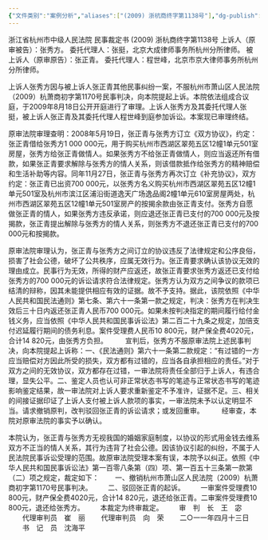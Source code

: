 ```yaml
---
{"文件类别":"案例分析","aliases":["(2009) 浙杭商终字第1138号"],"dg-publish":true,"permalink":"/案例分析/裁判文书/张正青诉张秀方其他民事纠纷案/","dgPassFrontmatter":true,"noteIcon":""}
---
```



浙江省杭州市中级人民法院
民事裁定书
(2009) 浙杭商终字第1138号
上诉人（原审被告）：张秀方。
委托代理人：张挺，北京大成律师事务所杭州分所律师。
被上诉人（原审原告）：张正青。
委托代理人：程世峰，北京市京大律师事务所杭州分所律师。

上诉人张秀方因与被上诉人张正青其他民事纠纷一案，不服杭州市萧山区人民法院（2009）杭萧商初字第1170号民事判决，向本院提起上诉。本院依法组成合议庭，于2009年8月18日公开开庭进行了审理。上诉人张秀方及其委托代理人张挺，被上诉人张正青及其委托代理人程世峰到庭参加诉讼。本案现已审理终结。

原审法院审理查明：2008年5月19日，张正青与张秀方订立《双方协议》，约定：张正青借给张秀方1 000 000元，用于购买杭州市西湖区翠苑五区12幢1单元501室房屋，张秀方给张正青做情人。如果张秀方不给张正青做情人，则应当返还所有借款，如果张正青要求解除与张秀方的情人关系，则该借款抵作给张秀方的精神赔偿和生活补助等内容。同年11月27日，张正青与张秀方再次订立《补充协议》，双方约定：张正青已出资700 000元，以张秀方名义购买杭州市西湖区翠苑五区12幢1单元501室及杭州市滨江区浦沿街道逸天广场逸品阁2幢1单元610室房屋两处，杭州市西湖区翠苑五区12幢1单元501室房产的按揭余款由张正青支付。张秀方自愿做张正青的情人，如果张秀方违反承诺，则应退还张正青已支付的700 000元及按揭款，张正青提出解除与张秀方的情人关系，则张秀方不退还张正青已支付的700 000元和按揭款。

原审法院审理认为，张正青与张秀方之间订立的协议违反了法律规定和公序良俗，损害了社会公德，破坏了公共秩序，应属无效行为。张正青要求确认该协议无效的理由成立。民事行为无效，所得的财产应返还，故张正青要求张秀方返还已支付给张秀方的700 000元的诉讼请求符合法律规定。张秀方认为双方之间争议的款项已结清的辩称，因其未能提供相应有效的证据。故不予支持。据此，该院依照《中华人民共和国民法通则》第七条、第六十一条第一款之规定，判决：张秀方在判决生效后三十日内返还张正青人民币700 000元。如果未按判决指定的期间履行给付金钱义务，应当依照《中华人民共和国民事诉讼法》第二百二十九条之规定，加倍支付迟延履行期间的债务利息。案件受理费人民币10 800元，财产保全费4020元，合计14 820元，由张秀方负担。
　　
宣判后，张秀方不服原审法院上述民事判决，向本院提起上诉称：一、《民法通则》第六十一条第二款规定：“有过错的一方应当赔偿对方因此所受的损失，双方都有过错的，应当各自承担相应的责任。”对于双方之间的无效协议，双方都存在过错，一审法院将责任全部归于上诉人，有违合理，显失公平。二、鉴定人员也认可非正常状态书写的笔迹与正常状态书写的笔迹影响鉴定结果，故一审法院对上诉人要求重新鉴定不予准许，证据不足。三、相关的间接证据印证了上诉人支付被上诉人款项的事实，一审法院未予以认定明显不当。请求撤销原判，改判驳回张正青的诉讼请求；或发回重审。
　　
经审查，本院对原审法院的事实予以确认。

本院认为，张正青与张秀方无视我国的婚姻家庭制度，以协议的形式用金钱去维系双方不正当的情人关系，其行为违背了社会公德。因该协议引起的纠纷，不属于人民法院民事诉讼受理的范围。故原审法院受理本案有误，本院予以纠正。依照《中华人民共和国民事诉讼法》第一百零八条第（四）项、第一百五十三条第一款第（二）项之规定，裁定如下：
　　一、撤销杭州市萧山区人民法院（2009）杭萧商初字第1170号民事判决。
　　二、驳回张正青的起诉。
　　一审案件受理费10 800元，财产保全费4020元，合计14 820元，退还给张正青。二审案件受理费10 800元，退还给张秀方。
　　本裁定为终审裁定。
     　　审　判　长　王　宓
　　代理审判员　崔　丽
　　代理审判员　向　荣
　　二○一一年四月十三日
　　书　记　员　沈海平

